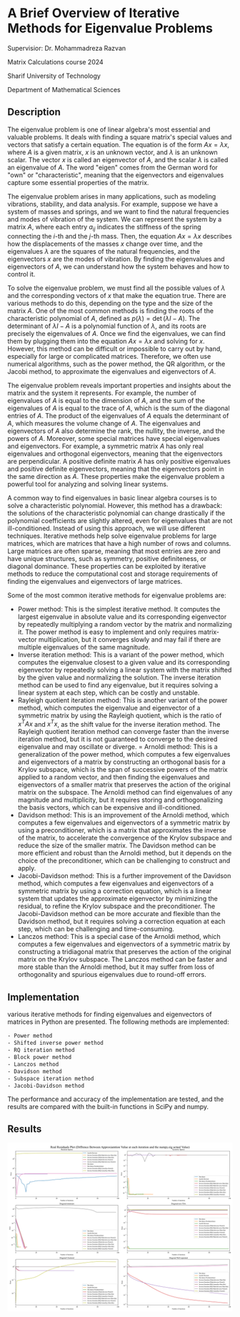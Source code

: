 # A Brief Overview of Iterative Methods for Eigenvalue Problems

Supervisior: Dr. Mohammadreza Razvan

Matrix Calculations course 2024

Sharif University of Technology

Department of Mathematical Sciences

## Description

The eigenvalue problem is one of linear algebra's most essential and valuable problems. It deals with finding a square matrix's special values and vectors that satisfy a certain equation. The equation is of the form $Ax = \lambda x$, where $A$ is a given matrix, $x$ is an unknown vector, and $\lambda$ is an unknown scalar. The vector $x$ is called an eigenvector of $A$, and the scalar $\lambda$ is called an eigenvalue of $A$. The word "eigen" comes from the German word for "own" or "characteristic", meaning that the eigenvectors and eigenvalues capture some essential properties of the matrix.

The eigenvalue problem arises in many applications, such as modeling vibrations, stability, and data analysis. For example, suppose we have a system of masses and springs, and we want to find the natural frequencies and modes of vibration of the system. We can represent the system by a matrix $A$, where each entry $a_{ij}$ indicates the stiffness of the spring connecting the $i$-th and the $j$-th mass. Then, the equation $Ax = \lambda x$ describes how the displacements of the masses $x$ change over time, and the eigenvalues $\lambda$ are the squares of the natural frequencies, and the eigenvectors $x$ are the modes of vibration. By finding the eigenvalues and eigenvectors of $A$, we can understand how the system behaves and how to control it.

To solve the eigenvalue problem, we must find all the possible values of $\lambda$ and the corresponding vectors of $x$ that make the equation true. There are various methods to do this, depending on the type and the size of the matrix $A$. One of the most common methods is finding the roots of the characteristic polynomial of $A$, defined as $p(\lambda) = \det(\lambda I - A)$. The determinant of $\lambda I - A$ is a polynomial function of $\lambda$, and its roots are precisely the eigenvalues of $A$. Once we find the eigenvalues, we can find them by plugging them into the equation $Ax = \lambda x$ and solving for $x$. However, this method can be difficult or impossible to carry out by hand, especially for large or complicated matrices. Therefore, we often use numerical algorithms, such as the power method, the QR algorithm, or the Jacobi method, to approximate the eigenvalues and eigenvectors of $A$.

The eigenvalue problem reveals important properties and insights about the matrix and the system it represents. For example, the number of eigenvalues of $A$ is equal to the dimension of $A$, and the sum of the eigenvalues of $A$ is equal to the trace of $A$, which is the sum of the diagonal entries of $A$. The product of the eigenvalues of $A$ equals the determinant of $A$, which measures the volume change of $A$. The eigenvalues and eigenvectors of $A$ also determine the rank, the nullity, the inverse, and the powers of $A$. Moreover, some special matrices have special eigenvalues and eigenvectors. For example, a symmetric matrix $A$ has only real eigenvalues and orthogonal eigenvectors, meaning that the eigenvectors are perpendicular. A positive definite matrix $A$ has only positive eigenvalues and positive definite eigenvectors, meaning that the eigenvectors point in the same direction as $A$. These properties make the eigenvalue problem a powerful tool for analyzing and solving linear systems.

A common way to find eigenvalues in basic linear algebra courses is to solve a characteristic polynomial. However, this method has a drawback: the solutions of the characteristic polynomial can change drastically if the polynomial coefficients are slightly altered, even for eigenvalues that are not ill-conditioned. Instead of using this approach, we will use different techniques.
Iterative methods help solve eigenvalue problems for large matrices, which are matrices that have a high number of rows and columns. Large matrices are often sparse, meaning that most entries are zero and have unique structures, such as symmetry, positive definiteness, or diagonal dominance. These properties can be exploited by iterative methods to reduce the computational cost and storage requirements of finding the eigenvalues and eigenvectors of large matrices.

Some of the most common iterative methods for eigenvalue problems are:

- Power method: This is the simplest iterative method. It computes the largest eigenvalue in absolute value and its corresponding eigenvector by repeatedly multiplying a random vector by the matrix and normalizing it. The power method is easy to implement and only requires matrix-vector multiplication, but it converges slowly and may fail if there are multiple eigenvalues of the same magnitude.
- Inverse iteration method: This is a variant of the power method, which computes the eigenvalue closest to a given value and its corresponding eigenvector by repeatedly solving a linear system with the matrix shifted by the given value and normalizing the solution. The inverse iteration method can be used to find any eigenvalue, but it requires solving a linear system at each step, which can be costly and unstable.
- Rayleigh quotient iteration method: This is another variant of the power method, which computes the eigenvalue and eigenvector of a symmetric matrix by using the Rayleigh quotient, which is the ratio of $x^T A x$ and $x^T x$, as the shift value for the inverse iteration method. The Rayleigh quotient iteration method can converge faster than the inverse iteration method, but it is not guaranteed to converge to the desired eigenvalue and may oscillate or diverge.
= Arnoldi method: This is a generalization of the power method, which computes a few eigenvalues and eigenvectors of a matrix by constructing an orthogonal basis for a Krylov subspace, which is the span of successive powers of the matrix applied to a random vector, and then finding the eigenvalues and eigenvectors of a smaller matrix that preserves the action of the original matrix on the subspace. The Arnoldi method can find eigenvalues of any magnitude and multiplicity, but it requires storing and orthogonalizing the basis vectors, which can be expensive and ill-conditioned.
- Davidson method: This is an improvement of the Arnoldi method, which computes a few eigenvalues and eigenvectors of a symmetric matrix by using a preconditioner, which is a matrix that approximates the inverse of the matrix, to accelerate the convergence of the Krylov subspace and reduce the size of the smaller matrix. The Davidson method can be more efficient and robust than the Arnoldi method, but it depends on the choice of the preconditioner, which can be challenging to construct and apply.
- Jacobi-Davidson method: This is a further improvement of the Davidson method, which computes a few eigenvalues and eigenvectors of a symmetric matrix by using a correction equation, which is a linear system that updates the approximate eigenvector by minimizing the residual, to refine the Krylov subspace and the preconditioner. The Jacobi-Davidson method can be more accurate and flexible than the Davidson method, but it requires solving a correction equation at each step, which can be challenging and time-consuming.
- Lanczos method: This is a special case of the Arnoldi method, which computes a few eigenvalues and eigenvectors of a symmetric matrix by constructing a tridiagonal matrix that preserves the action of the original matrix on the Krylov subspace. The Lanczos method can be faster and more stable than the Arnoldi method, but it may suffer from loss of orthogonality and spurious eigenvalues due to round-off errors.

## Implementation
various iterative methods for finding eigenvalues and eigenvectors of matrices in Python are presented. The following methods are implemented:

	- Power method
	- Shifted inverse power method
	- RQ iteration method
	- Block power method
	- Lanczos method
	- Davidson method
	- Subspace iteration method
	- Jacobi-Davidson method


The performance and accuracy of the implementation are tested, and the results are compared with the built-in functions in SciPy and numpy.

## Results

![Smallest Eigenvalue Problem Real Residuals](smallest_real_diff.svg)

